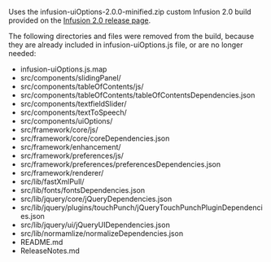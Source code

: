 Uses the infusion-uiOptions-2.0.0-minified.zip custom Infusion 2.0 build provided on
the [Infusion 2.0 release page](https://github.com/fluid-project/infusion/releases/tag/infusion-2.0).

The following directories and files were removed from the build, because they are already included in infusion-uiOptions.js file, or are no longer needed:

* infusion-uiOptions.js.map
* src/components/slidingPanel/
* src/components/tableOfContents/js/
* src/components/tableOfContents/tableOfContentsDependencies.json
* src/components/textfieldSlider/
* src/components/textToSpeech/
* src/components/uiOptions/
* src/framework/core/js/
* src/framework/core/coreDependencies.json
* src/framework/enhancement/
* src/framework/preferences/js/
* src/framework/preferences/preferencesDependencies.json
* src/framework/renderer/
* src/lib/fastXmlPull/
* src/lib/fonts/fontsDependencies.json
* src/lib/jquery/core/jQueryDependencies.json
* src/lib/jquery/plugins/touchPunch/jQueryTouchPunchPluginDependencies.json
* src/lib/jquery/ui/jQueryUIDependencies.json
* src/lib/normamlize/normalizeDependencies.json
* README.md
* ReleaseNotes.md
